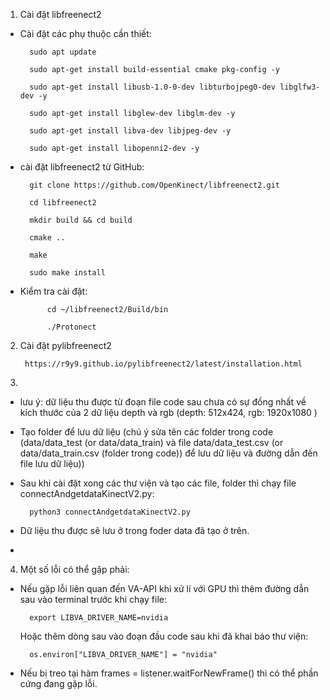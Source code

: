 1. Cài đặt libfreenect2

- Cài đặt các phụ thuộc cần thiết:

        sudo apt update
        
        sudo apt-get install build-essential cmake pkg-config -y

        sudo apt-get install libusb-1.0-0-dev libturbojpeg0-dev libglfw3-dev -y

        sudo apt-get install libglew-dev libglm-dev -y

        sudo apt-get install libva-dev libjpeg-dev -y

        sudo apt-get install libopenni2-dev -y


    
- cài đặt libfreenect2 từ GitHub:

        git clone https://github.com/OpenKinect/libfreenect2.git

        cd libfreenect2

        mkdir build && cd build

        cmake ..

        make

        sudo make install

- Kiểm tra cài đặt:

            cd ~/libfreenect2/Build/bin

            ./Protonect

2. Cài đặt pylibfreenect2 

        https://r9y9.github.io/pylibfreenect2/latest/installation.html

3. 
- lưu ý: dữ liệu thu được từ đoạn file code sau chưa có sự đồng nhất về kích thước của 2 dữ liệu depth và rgb (depth: 512x424, rgb: 1920x1080 )

- Tạo folder để lưu dữ liệu (chú ý sửa tên các folder trong code (data/data_test (or data/data_train) và file data/data_test.csv (or data/data_train.csv (folder trong code)) để lưu dữ liệu và đường dẫn đến file lưu dữ liệu))

- Sau khi cài đặt xong các thư viện và tạo các file, folder thì chạy file connectAndgetdataKinectV2.py:

        python3 connectAndgetdataKinectV2.py

- Dữ liệu thu được sẽ lưu ở trong foder data đã tạo ở trên.
- 


4. Một số lỗi có thể gặp phải:

- Nếu gặp lỗi liên quan đến VA-API khi xử lí với GPU thì thêm đường dẫn sau vào terminal trước khi chạy file:

        export LIBVA_DRIVER_NAME=nvidia

  Hoặc thêm dòng sau vào đoạn đầu code sau khi đã khai báo thư viện:

        os.environ["LIBVA_DRIVER_NAME"] = "nvidia"

- Nếu bị treo tại hàm frames = listener.waitForNewFrame() thì có thể phần cứng đang gặp lỗi.









            